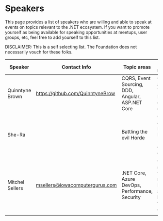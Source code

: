 # Speakers

This page provides a list of speakers who are willing and able to speak at events on topics relevant to the .NET ecosystem.
If you want to promote yourself as being available for speaking opportunities at meetups, user groups, etc, feel free to
add yourself to this list.

DISCLAIMER: This is a self selecting list. The Foundation does not necessarily vouch for these folks.

| Speaker              | Contact Info | Topic areas             | Travel requirements | Remote presentation? |    
| -------------------- | ------------ | ----------------------- | ------------------- | ---------------------------------- |
| Quinntyne Brown               | https://github.com/QuinntyneBrow              | CQRS, Event Sourcing, DDD, Angular, ASP.NET Core | Can speak anywhere in Toronto. Require travel covered elsewhere. | Yes |
| She-Ra               |              | Battling the evil Horde | Can speak anywhere in Etheria. Require travel + lodging covered elsewhere. | Yes |
| Mitchel Sellers      | msellers@iowacomputergurus.com | .NET Core, Azure DevOps, Performance, Security | Can travel anywhere within < 800 miles from Iowa with an airport close by at no cost for up to 7 events a year | If needed |
|                      |              |                         |                     |                      |        
